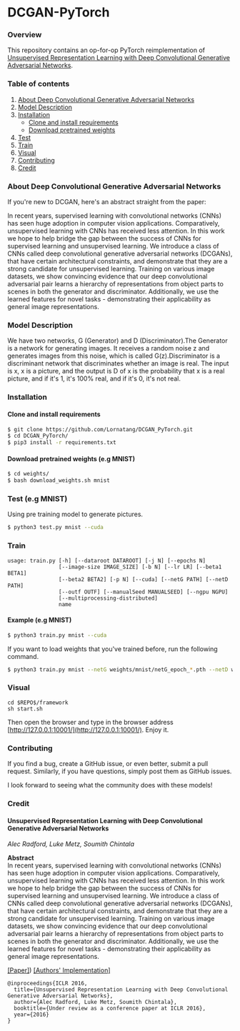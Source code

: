 # DCGAN-PyTorch

### Overview
This repository contains an op-for-op PyTorch reimplementation of [Unsupervised Representation Learning with Deep Convolutional Generative Adversarial Networks](http://xxx.itp.ac.cn/pdf/1511.06434).

### Table of contents
1. [About Deep Convolutional Generative Adversarial Networks](#about-deep-convolutional-generative-adversarial-networks)
2. [Model Description](#model-description)
3. [Installation](#installation)
    * [Clone and install requirements](#clone-and-install-requirements)
    * [Download pretrained weights](#download-pretrained-weights-eg-mnist)
4. [Test](#test-eg-mnist)
5. [Train](#train)
6. [Visual](#Visual)
7. [Contributing](#contributing) 
8. [Credit](#credit)

### About Deep Convolutional Generative Adversarial Networks

If you're new to DCGAN, here's an abstract straight from the paper:

In recent years, supervised learning with convolutional networks (CNNs) has seen huge adoption in computer vision applications. Comparatively, unsupervised learning with CNNs has received less attention. In this work we hope to help bridge the gap between the success of CNNs for supervised learning and unsupervised learning. We introduce a class of CNNs called deep convolutional generative adversarial networks (DCGANs), that have certain architectural constraints, and demonstrate that they are a strong candidate for unsupervised learning. Training on various image datasets, we show convincing evidence that our deep convolutional adversarial pair learns a hierarchy of representations from object parts to scenes in both the generator and discriminator. Additionally, we use the learned features for novel tasks - demonstrating their applicability as general image representations.

### Model Description

We have two networks, G (Generator) and D (Discriminator).The Generator is a network for generating images. It receives a random noise z and generates images from this noise, which is called G(z).Discriminator is a discriminant network that discriminates whether an image is real. The input is x, x is a picture, and the output is D of x is the probability that x is a real picture, and if it's 1, it's 100% real, and if it's 0, it's not real.

### Installation

#### Clone and install requirements
```bash
$ git clone https://github.com/Lornatang/DCGAN_PyTorch.git
$ cd DCGAN_PyTorch/
$ pip3 install -r requirements.txt
```

#### Download pretrained weights (e.g MNIST)

```bash
$ cd weights/
$ bash download_weights.sh mnist
```

### Test (e.g MNIST)

Using pre training model to generate pictures.

```bash
$ python3 test.py mnist --cuda
```

### Train

```text
usage: train.py [-h] [--dataroot DATAROOT] [-j N] [--epochs N]
                [--image-size IMAGE_SIZE] [-b N] [--lr LR] [--beta1 BETA1]
                [--beta2 BETA2] [-p N] [--cuda] [--netG PATH] [--netD PATH]
                [--outf OUTF] [--manualSeed MANUALSEED] [--ngpu NGPU]
                [--multiprocessing-distributed]
                name
```

#### Example (e.g MNIST)

```bash
$ python3 train.py mnist --cuda
```

If you want to load weights that you've trained before, run the following command.

```bash
$ python3 train.py mnist --netG weights/mnist/netG_epoch_*.pth --netD weights/mnist/netD_epoch_*.pth --cuda
```

### Visual

```text
cd $REPO$/framework
sh start.sh
```

Then open the browser and type in the browser address [http://127.0.0.1:10001/](http://127.0.0.1:10001/).
Enjoy it.

### Contributing

If you find a bug, create a GitHub issue, or even better, submit a pull request. Similarly, if you have questions, simply post them as GitHub issues.   

I look forward to seeing what the community does with these models! 

### Credit

#### Unsupervised Representation Learning with Deep Convolutional Generative Adversarial Networks

_Alec Radford, Luke Metz, Soumith Chintala_ <br>

**Abstract** <br>
In recent years, supervised learning with convolutional networks (CNNs) 
has seen huge adoption in computer vision applications. Comparatively, 
unsupervised learning with CNNs has received less attention. In this work 
we hope to help bridge the gap between the success of CNNs for supervised 
learning and unsupervised learning. We introduce a class of CNNs called deep 
convolutional generative adversarial networks (DCGANs), that have certain 
architectural constraints, and demonstrate that they are a strong candidate 
for unsupervised learning. Training on various image datasets, we show convincing 
evidence that our deep convolutional adversarial pair learns a hierarchy of 
representations from object parts to scenes in both the generator and discriminator. 
Additionally, we use the learned features for novel tasks - demonstrating their 
applicability as general image representations.

[[Paper]](https://arxiv.org/abs/1511.06434)) [[Authors' Implementation]](https://github.com/Newmu/dcgan_code)

```
@inproceedings{ICLR 2016,
  title={Unsupervised Representation Learning with Deep Convolutional Generative Adversarial Networks},
  author={Alec Radford, Luke Metz, Soumith Chintala},
  booktitle={Under review as a conference paper at ICLR 2016},
  year={2016}
}
```